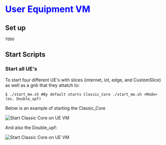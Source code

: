 # <span style="color: Blue;">User Equipment VM</span>

## Set up
```
TODO
```


## Start Scripts

### Start all UE's

To start four different UE's with slices (internet, iot, edge, and  CustomSlice) as well as a gnb that they attatch to:

```
$ ./start_me.sh #By default starts Classic_Core ./start_me.sh <Mode> (ex. Double_upf)
```

Below is an example of starting the Classic_Core

![Start Classic Core on UE VM](../Media/start_classic_uevm.gif)

And also the Double_upf:


![Start Classic Core on UE VM](../Media/start_doubleupf_uevm.gif)
